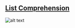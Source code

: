 <h2><a href="https://www.hackerrank.com/challenges/list-comprehensions">List Comprehension</a></h2>

![alt text](image-1.png)